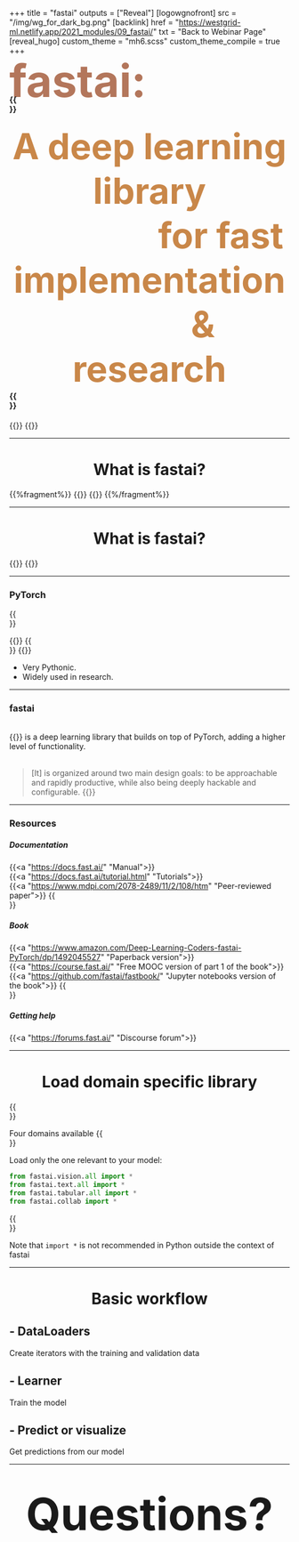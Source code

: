 +++
title = "fastai"
outputs = ["Reveal"]
[logowgnofront]
src = "/img/wg_for_dark_bg.png"
[backlink]
href = "https://westgrid-ml.netlify.app/2021_modules/09_fastai/"
txt = "Back to Webinar Page"
[reveal_hugo]
custom_theme = "mh6.scss"
custom_theme_compile = true
+++

#### <div style="line-height: 3.2rem; font-size: 5rem; color: #b3765b">fastai:</div>{{<br size="4">}}

#### <center><div style="line-height: 5rem; font-size: 4rem; color: #c98749">A deep learning library<br>&emsp;&emsp;&emsp;&emsp;for fast implementation<br>&emsp;&emsp;&emsp;& research</div></center>{{<br size="2.5">}}

{{<imgright src="/img/wg_for_dark_bg.png" title="" width="35%" line-height="rem">}}
{{</imgright>}}

---

# <center>What is fastai?</center>

{{%fragment%}}
{{<imgb src="/img/ml/fastai/fastai3_nw.png" margin="2rem" bg="#cccccc" title="" width="60%" line-height="0rem">}}
{{</imgb>}}
{{%/fragment%}}

---

# <center>What is fastai?</center>

{{<imgb src="/img/ml/fastai/fastai2_nw.png" margin="2rem" bg="#cccccc" title="" width="60%" line-height="0rem">}}
{{</imgb>}}

---

### PyTorch
{{<br size="1.5">}}

{{<imgshadow src="/img/ml/pt_vs_tf.png" margin="0.5rem" title="" width="50%" line-height="0.5rem">}}
{{<br size="1.5">}}
{{</imgshadow>}}

- Very Pythonic.
- Widely used in research.

---

### fastai
<br>
{{<a "https://github.com/fastai/fastai" "fastai" >}} is a deep learning library that builds on top of PyTorch, adding a higher level of functionality.
<br>
<br>

> [It] is organized around two main design goals: to be approachable and rapidly productive, while also being deeply hackable and configurable. {{<el l="https://docs.fast.ai/#About-fastai">}}

---

### Resources

##### Documentation

{{<a "https://docs.fast.ai/" "Manual">}}<br>
{{<a "https://docs.fast.ai/tutorial.html" "Tutorials">}}<br>
{{<a "https://www.mdpi.com/2078-2489/11/2/108/htm" "Peer-reviewed paper">}}
{{<br size="1.5">}}

##### Book

{{<a "https://www.amazon.com/Deep-Learning-Coders-fastai-PyTorch/dp/1492045527" "Paperback version">}}<br>
{{<a "https://course.fast.ai/" "Free MOOC version of part 1 of the book">}}<br>
{{<a "https://github.com/fastai/fastbook/" "Jupyter notebooks version of the book">}}
{{<br size="1.5">}}

##### Getting help

{{<a "https://forums.fast.ai/" "Discourse forum">}} <br>

---

# <center>Load domain specific library</center>
{{<br size="2">}}

Four domains available
{{<br size="2">}}

Load only the one relevant to your model:

```py
from fastai.vision.all import *
from fastai.text.all import *
from fastai.tabular.all import *
from fastai.collab import *
```
{{<br size="2">}}

Note that `import *` is not recommended in Python outside the context of fastai

---

# <center>Basic workflow</center>

## - DataLoaders

Create iterators with the training and validation data

## - Learner

Train the model

## - Predict or visualize

Get predictions from our model

---

# <center><span style="font-size: 5.0rem">Questions?</span></center>

